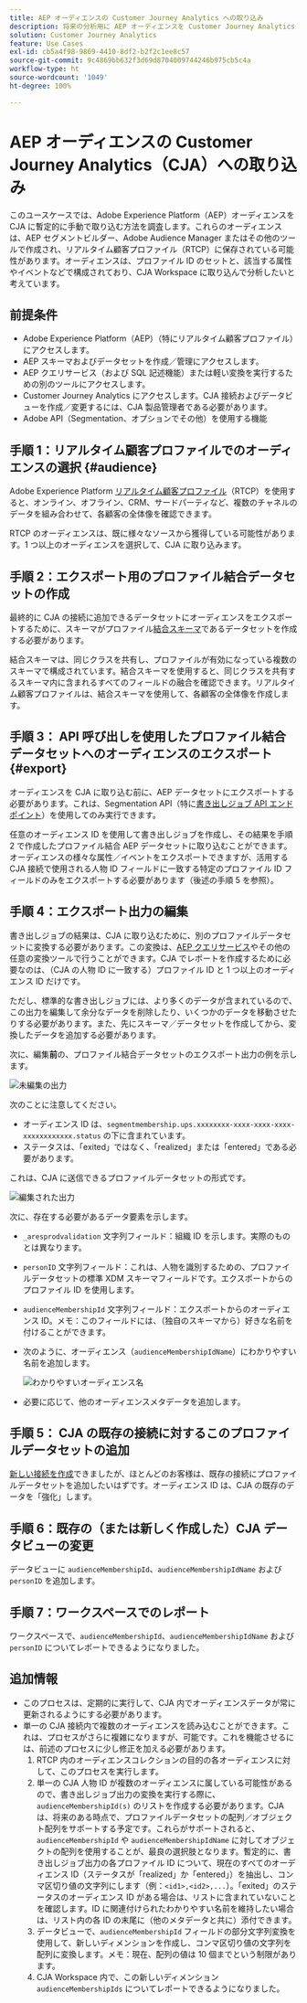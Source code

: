 ```yaml
---
title: AEP オーディエンスの Customer Journey Analytics への取り込み
description: 将来の分析用に AEP オーディエンスを Customer Journey Analytics に取り込む方法を説明します。
solution: Customer Journey Analytics
feature: Use Cases
exl-id: cb5a4f98-9869-4410-8df2-b2f2c1ee8c57
source-git-commit: 9c4869bb632f3d69d8704009744246b975cb5c4a
workflow-type: ht
source-wordcount: '1049'
ht-degree: 100%

---
```


# AEP オーディエンスの Customer Journey Analytics（CJA）への取り込み

このユースケースでは、Adobe Experience Platform（AEP）オーディエンスを CJA に暫定的に手動で取り込む方法を調査します。これらのオーディエンスは、AEP セグメントビルダー、Adobe Audience Manager またはその他のツールで作成され、リアルタイム顧客プロファイル（RTCP）に保存されている可能性があります。オーディエンスは、プロファイル ID のセットと、該当する属性やイベントなどで構成されており、CJA Workspace に取り込んで分析したいと考えています。

## 前提条件

* Adobe Experience Platform（AEP）（特にリアルタイム顧客プロファイル）にアクセスします。
* AEP スキーマおよびデータセットを作成／管理にアクセスします。
* AEP クエリサービス（および SQL 記述機能）または軽い変換を実行するための別のツールにアクセスします。
* Customer Journey Analytics にアクセスします。CJA 接続およびデータビューを作成／変更するには、CJA 製品管理者である必要があります。
* Adobe API（Segmentation、オプションでその他）を使用する機能

## 手順 1：リアルタイム顧客プロファイルでのオーディエンスの選択 {#audience}

Adobe Experience Platform [リアルタイム顧客プロファイル](https://experienceleague.adobe.com/docs/experience-platform/profile/home.html?lang=ja)（RTCP）を使用すると、オンライン、オフライン、CRM、サードパーティなど、複数のチャネルのデータを組み合わせて、各顧客の全体像を確認できます。

RTCP のオーディエンスは、既に様々なソースから獲得している可能性があります。1 つ以上のオーディエンスを選択して、CJA に取り込みます。

## 手順 2：エクスポート用のプロファイル結合データセットの作成

最終的に CJA の接続に追加できるデータセットにオーディエンスをエクスポートするために、スキーマがプロファイル[結合スキーマ](https://experienceleague.adobe.com/docs/experience-platform/profile/union-schemas/union-schema.html?lang=ja#understanding-union-schemas)であるデータセットを作成する必要があります。

結合スキーマは、同じクラスを共有し、プロファイルが有効になっている複数のスキーマで構成されています。結合スキーマを使用すると、同じクラスを共有するスキーマ内に含まれるすべてのフィールドの融合を確認できます。リアルタイム顧客プロファイルは、結合スキーマを使用して、各顧客の全体像を作成します。

## 手順 3： API 呼び出しを使用したプロファイル結合データセットへのオーディエンスのエクスポート {#export}

オーディエンスを CJA に取り込む前に、AEP データセットにエクスポートする必要があります。これは、Segmentation API（特に[書き出しジョブ API エンドポイント](https://experienceleague.adobe.com/docs/experience-platform/segmentation/api/export-jobs.html?lang=ja)）を使用してのみ実行できます。

任意のオーディエンス ID を使用して書き出しジョブを作成し、その結果を手順 2 で作成したプロファイル結合 AEP データセットに取り込むことができます。オーディエンスの様々な属性／イベントをエクスポートできますが、活用する CJA 接続で使用される人物 ID フィールドに一致する特定のプロファイル ID フィールドのみをエクスポートする必要があります（後述の手順 5 を参照）。

## 手順 4：エクスポート出力の編集

書き出しジョブの結果は、CJA に取り込むために、別のプロファイルデータセットに変換する必要があります。この変換は、[AEP クエリサービス](https://experienceleague.adobe.com/docs/experience-platform/query/home.html?lang=ja)やその他の任意の変換ツールで行うことができます。CJA でレポートを作成するために必要なのは、（CJA の人物 ID に一致する）プロファイル ID と 1 つ以上のオーディエンス ID だけです。

ただし、標準的な書き出しジョブには、より多くのデータが含まれているので、この出力を編集して余分なデータを削除したり、いくつかのデータを移動させたりする必要があります。また、先にスキーマ／データセットを作成してから、変換したデータを追加する必要があります。

次に、編集&#x200B;**前**&#x200B;の、プロファイル結合データセットのエクスポート出力の例を示します。

![未編集の出力](assets/export-unedited.png)

次のことに注意してください。

* オーディエンス ID は、`segmentmembership.ups.xxxxxxxx-xxxx-xxxx-xxxx-xxxxxxxxxxxx.status` の下に含まれています。
* ステータスは、「exited」ではなく、「realized」または「entered」である必要があります。

これは、CJA に送信できるプロファイルデータセットの形式です。

![編集された出力](assets/export-edited.png)

次に、存在する必要があるデータ要素を示します。

* `_aresprodvalidation` 文字列フィールド：組織 ID を示します。実際のものとは異なります。
* `personID` 文字列フィールド：これは、人物を識別するための、プロファイルデータセットの標準 XDM スキーマフィールドです。エクスポートからのプロファイル ID を使用します。
* `audienceMembershipId` 文字列フィールド：エクスポートからのオーディエンス ID。メモ：このフィールドには、（独自のスキーマから）好きな名前を付けることができます。
* 次のように、オーディエンス（`audienceMembershipIdName`）にわかりやすい名前を追加します。

   ![わかりやすいオーディエンス名](assets/audience-name.png)

* 必要に応じて、他のオーディエンスメタデータを追加します。

## 手順 5： CJA の既存の接続に対するこのプロファイルデータセットの追加

[新しい接続を作成](/help/connections/create-connection.md)できましたが、ほとんどのお客様は、既存の接続にプロファイルデータセットを追加したいはずです。オーディエンス ID は、CJA の既存のデータを「強化」します。

## 手順 6：既存の（または新しく作成した）CJA データビューの変更

データビューに `audienceMembershipId`、`audienceMembershipIdName` および `personID` を追加します。

## 手順 7：ワークスペースでのレポート

ワークスペースで、`audienceMembershipId`、`audienceMembershipIdName` および `personID` についてレポートできるようになりました。

## 追加情報

* このプロセスは、定期的に実行して、CJA 内でオーディエンスデータが常に更新されるようにする必要があります。
* 単一の CJA 接続内で複数のオーディエンスを読み込むことができます。これは、プロセスがさらに複雑になりますが、可能です。これを機能させるには、前述のプロセスに少し修正を加える必要があります。
   1. RTCP 内のオーディエンスコレクションの目的の各オーディエンスに対して、このプロセスを実行します。
   1. 単一の CJA 人物 ID が複数のオーディエンスに属している可能性があるので、書き出しジョブ出力の変換を実行する際に、`audienceMembershipId(s)` のリストを作成する必要があります。CJA は、将来のある時点で、プロファイルデータセットの配列／オブジェクト配列をサポートする予定です。これらがサポートされると、`audienceMembershipId` や `audienceMembershipIdName` に対してオブジェクトの配列を使用することが、最良の選択肢となります。暫定的に、書き出しジョブ出力の各プロファイル ID について、現在のすべてのオーディエンス ID（ステータスが「realized」か「entered」）を抽出し、コンマ区切り値の文字列にします（例：`<id1>,<id2>,...`）。「exited」のステータスのオーディエンス ID がある場合は、リストに含まれていないことを確認します。ID に関連付けられたわかりやすい名前を維持したい場合は、リスト内の各 ID の末尾に（他のメタデータと共に）添付できます。
   1. データビューで、`audienceMembershipId` フィールドの部分文字列変換を使用して、新しいディメンションを作成し、コンマ区切り値の文字列を配列に変換します。メモ：現在、配列の値は 10 個までという制限があります。
   1. CJA Workspace 内で、この新しいディメンション `audienceMembershipIds` についてレポートできるようになりました。
